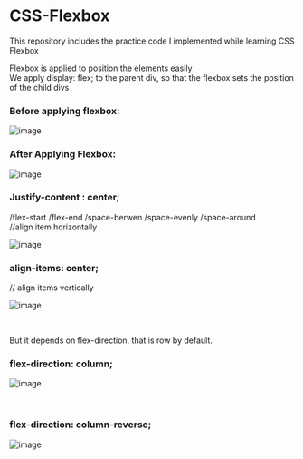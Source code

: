# CSS-Flexbox
This repository includes the practice code I implemented while learning CSS Flexbox

Flexbox is applied to position the elements easily </br>
We apply display: flex; to the parent div, so that the flexbox sets the position of the child divs </br>
### Before applying flexbox:

![image](https://github.com/Faiqa-batool/CSS-Flexbox/assets/115587465/6c54749e-23c3-4f34-9c11-bd36dee25d1d)
</br>

### After Applying Flexbox:

![image](https://github.com/Faiqa-batool/CSS-Flexbox/assets/115587465/8029c326-7a50-473d-ab19-ad5767f0a4d5)
</br>

### Justify-content : center; 

/flex-start /flex-end /space-berwen /space-evenly /space-around </br>
//align item horizontally

![image](https://github.com/Faiqa-batool/CSS-Flexbox/assets/115587465/15c1a2e0-f2ac-465a-a39e-7cbbc1f18257)
</br>

### align-items: center; 

// align items vertically
</br>

![image](https://github.com/Faiqa-batool/CSS-Flexbox/assets/115587465/6fc6a247-295f-4287-b678-fce3fb6314e2)

</br>

But it depends on flex-direction, that is row by default.</br>

### flex-direction: column;

![image](https://github.com/Faiqa-batool/CSS-Flexbox/assets/115587465/aaa1cf8f-e975-438f-a60b-36414bda530c)

</br>

### flex-direction: column-reverse;

![image](https://github.com/Faiqa-batool/CSS-Flexbox/assets/115587465/bef11961-3c1d-466c-a939-1ddbd203245e)
</br>

